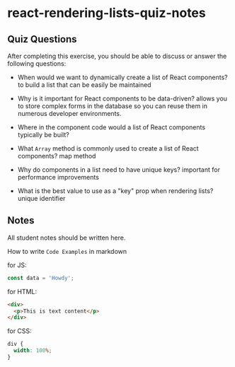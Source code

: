 # react-rendering-lists-quiz-notes

## Quiz Questions

After completing this exercise, you should be able to discuss or answer the following questions:

- When would we want to dynamically create a list of React components?
  to build a list that can be easily be maintained
- Why is it important for React components to be data-driven?
  allows you to store complex forms in the database so you can reuse them in numerous developer environments.
- Where in the component code would a list of React components typically be built?

- What `Array` method is commonly used to create a list of React components?
  map method
- Why do components in a list need to have unique keys?
  important for performance improvements
- What is the best value to use as a "key" prop when rendering lists?
  unique identifier

## Notes

All student notes should be written here.

How to write `Code Examples` in markdown

for JS:

```javascript
const data = 'Howdy';
```

for HTML:

```html
<div>
  <p>This is text content</p>
</div>
```

for CSS:

```css
div {
  width: 100%;
}
```
